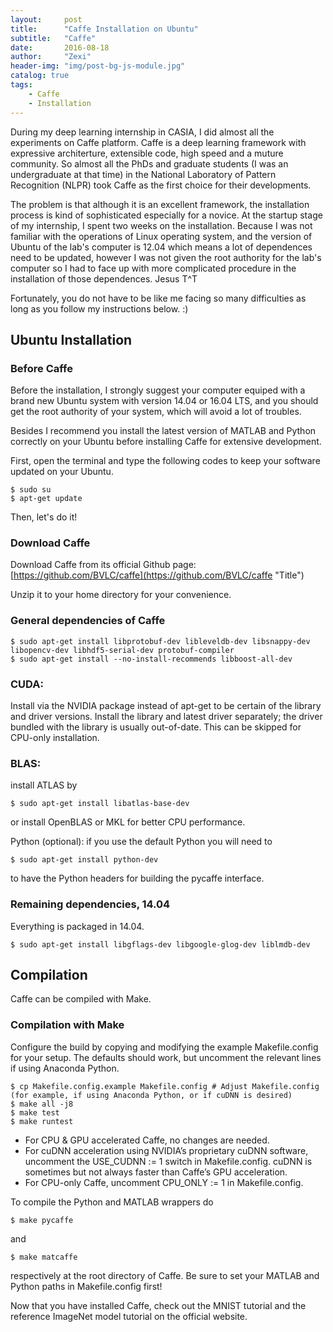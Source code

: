 ```yaml
---
layout:     post
title:      "Caffe Installation on Ubuntu"
subtitle:   "Caffe"
date:       2016-08-18
author:     "Zexi"
header-img: "img/post-bg-js-module.jpg"
catalog: true
tags:
    - Caffe
    - Installation
---
```


During my deep learning internship in CASIA, I did almost all the experiments on Caffe platform. Caffe is a deep learning framework with expressive architerture, extensible code, high speed and a muture community. So almost all the PhDs and graduate students (I was an undergraduate at that time) in the National Laboratory of Pattern Recognition (NLPR) took Caffe as the first choice for their developments.

The problem is that although it is an excellent framework, the installation process is kind of sophisticated especially for a novice. At the startup stage of my internship, I spent two weeks on the installation. Because I was not familiar with the operations of Linux operating system, and the version of Ubuntu of the lab's computer is 12.04 which means a lot of dependences need to be updated, however I was not given the root authority for the lab's computer so I had to face up with more complicated procedure in the installation of those dependences. Jesus T^T

Fortunately, you do not have to be like me facing so many difficulties as long as you follow my instructions below. :) 

## Ubuntu Installation

### Before Caffe

Before the installation, I strongly suggest your computer equiped with a brand new Ubuntu system with version 14.04 or 16.04 LTS, and you should get the root authority of your system, which will avoid a lot of troubles.

Besides I recommend you install the latest version of MATLAB and Python correctly on your Ubuntu before installing Caffe for extensive development.

First, open the terminal and type the following codes to keep your software updated on your Ubuntu.

```
$ sudo su
$ apt-get update
```

Then, let's do it!

### Download Caffe

Download Caffe from its official Github page: [https://github.com/BVLC/caffe](https://github.com/BVLC/caffe "Title")

Unzip it to your home directory for your convenience.

### General dependencies of Caffe

```
$ sudo apt-get install libprotobuf-dev libleveldb-dev libsnappy-dev libopencv-dev libhdf5-serial-dev protobuf-compiler
$ sudo apt-get install --no-install-recommends libboost-all-dev
```
### CUDA: 

Install via the NVIDIA package instead of apt-get to be certain of the library and driver versions. Install the library and latest driver separately; the driver bundled with the library is usually out-of-date. This can be skipped for CPU-only installation.

### BLAS: 

install ATLAS by 
```
$ sudo apt-get install libatlas-base-dev
```
or install OpenBLAS or MKL for better CPU performance.

Python (optional): if you use the default Python you will need to 
```
$ sudo apt-get install python-dev 
```
to have the Python headers for building the pycaffe interface.

### Remaining dependencies, 14.04

Everything is packaged in 14.04.

```
$ sudo apt-get install libgflags-dev libgoogle-glog-dev liblmdb-dev
```

## Compilation

Caffe can be compiled with Make.

### Compilation with Make

Configure the build by copying and modifying the example Makefile.config for your setup. The defaults should work, but uncomment the relevant lines if using Anaconda Python.

```
$ cp Makefile.config.example Makefile.config # Adjust Makefile.config (for example, if using Anaconda Python, or if cuDNN is desired)
$ make all -j8
$ make test
$ make runtest
```

* For CPU & GPU accelerated Caffe, no changes are needed.
* For cuDNN acceleration using NVIDIA’s proprietary cuDNN software, uncomment the USE_CUDNN := 1 switch in Makefile.config. cuDNN is sometimes but not always faster than Caffe’s GPU acceleration.
* For CPU-only Caffe, uncomment CPU_ONLY := 1 in Makefile.config.

To compile the Python and MATLAB wrappers do 
```
$ make pycaffe 
```
and 
```
$ make matcaffe 
```
respectively at the root directory of Caffe. Be sure to set your MATLAB and Python paths in Makefile.config first!

Now that you have installed Caffe, check out the MNIST tutorial and the reference ImageNet model tutorial on the official website.
